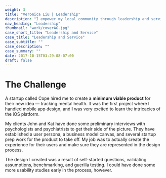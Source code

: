 ```yaml
---
weight: 3
title: "Veronica Liu | Leadership"
description: "I empower my local community through leadership and service."
nav_heading: "Leadership"
thumbnail: "work/coverAG.jpg"
case_short_title: "Leadership and Service"
case_title: "Leadership and Service"
case_subtitle: ""
case_description: ""
case_summary: ""
date: 2017-10-15T03:29:08-07:00
draft: false
---
```


# The Challenge

A startup called Cope hired me to create a **minimum viable product**
for their new idea — tracking mental health. It was the first project
where I handled mobile app design, and I was very excited to learn the
intricacies of the iOS platform.

My clients John and Kat have done some preliminary interviews
with psychologists and psychiatrists to get their side of the picture.
They have established a user persona, a business model canvas, and
several startup prep work for the product to take off. My job was to
actually create the experience for their users and make sure they are
represented in the design process.

The design I created was a result of self-started questions,
validating assumptions, benchmarking,  and guerilla testing. I could
have done some more usability studies early in the process, however.

